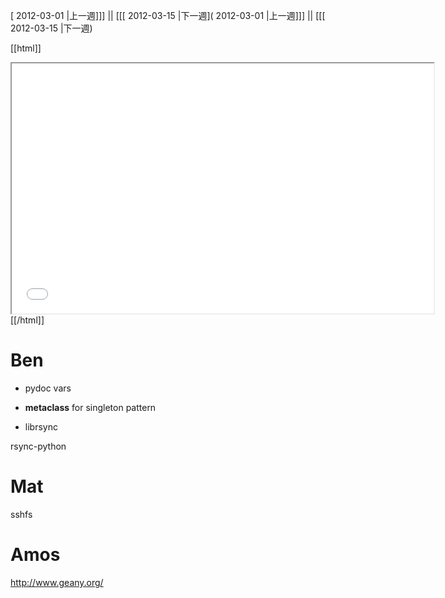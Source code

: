 [ 2012-03-01 |上一週]]] || [[[ 2012-03-15 |下一週]( 2012-03-01 |上一週]]] || [[[ 2012-03-15 |下一週)



[[html]]
<iframe src='<http://pad.hackingthursday.org>  ?showControls=true&showChat=true&showLineNumbers=true&useMonospaceFont=false' width=675 height=400></iframe>
[[/html]]

# Ben

 
- pydoc vars 
- **metaclass** for singleton pattern
 
- librsync
 
rsync-python
 
# Mat

sshfs
 
 
# Amos

<http://www.geany.org/>  